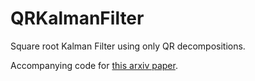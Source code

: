 # QRKalmanFilter
Square root Kalman Filter using only QR decompositions.

Accompanying code for [this arxiv paper](https://arxiv.org/abs/2207.00669). 
